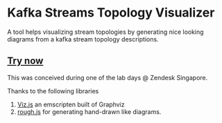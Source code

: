 # Kafka Streams Topology Visualizer

A tool helps visualizing stream topologies by generating nice looking diagrams from a kafka stream topology descriptions.

## [Try now](https://zz85.github.io/kafka-streams-viz)

This was conceived during one of the lab days @ Zendesk Singapore.

Thanks to the following libraries
1. [Viz.js](https://github.com/mdaines/viz.js/) an emscripten built of Graphviz
2. [rough.js](https://github.com/pshihn/rough/) for generating hand-drawn like diagrams.

